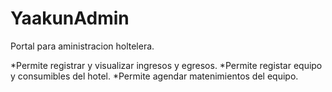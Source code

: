 ﻿# YaakunAdmin

Portal para aministracion holtelera.

*Permite registrar y visualizar ingresos y egresos.
*Permite registar equipo y consumibles del hotel.
*Permite agendar matenimientos del equipo.
